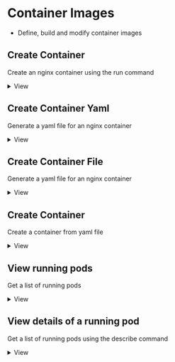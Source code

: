 # Container Images
* Define, build and modify container images

## Create Container
Create an nginx container using the run command
<details>
  <summary>View</summary>
  
  ```
  kubectl run <name> --image=<image> --restart=<restartPolicy> 
  kubectl run nginx --image=nginx --restart=Never
  ```
</details>
  
## Create Container Yaml
Generate a yaml file for an nginx container 
<details>
  <summary>View</summary>
  
  ```
  kubectl run <name> --image=<image> --restart=<restartPolicy> --dry-run=client -o yaml > nginx.yaml
  kubectl run nginx --image=nginx --restart=Never --dry-run=client -o yaml > nginx.yaml
  ```
</details>
  
## Create Container File
Generate a yaml file for an nginx container 
<details>
  <summary>View</summary>
  
  ```yaml
  apiVersion: v1
  kind: Pod
  metadata:
    name: nginx
  spec:
    containers:
    - name: nginx
      image: nginx
    restartPolicy: Never
  ```
</details>
  
## Create Container
Create a container from yaml file
<details>
  <summary>View</summary>
  
  ```
  kubectl create -f <filename> 
  kubectl create -f nginx.yaml
  ```
</details>
  
## View running pods
Get a list of running pods 
<details>
  <summary>View</summary>
  
  ```
  kubectl get po 
  kubectl get pod 
  kubectl get pods
  ```
</details>
  
## View details of a running pod
Get a list of running pods using the describe command
<details>
  <summary>View</summary>
  
  ```
  kubectl describe <type> <name>
  kubectl describe pod nginx
  ```
</details>
